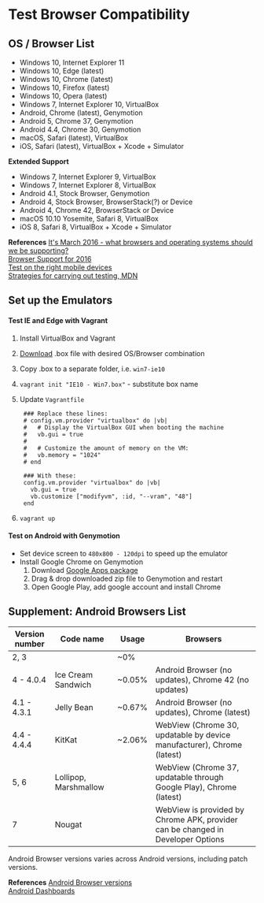 # Test Browser Compatibility
## OS / Browser List

- Windows 10, Internet Explorer 11
- Windows 10, Edge (latest)
- Windows 10, Chrome (latest)
- Windows 10, Firefox (latest)
- Windows 10, Opera (latest)
- Windows 7, Internet Explorer 10, VirtualBox
- Android, Chrome (latest), Genymotion
- Android 5, Chrome 37, Genymotion
- Android 4.4, Chrome 30, Genymotion
- macOS, Safari (latest), VirtualBox
- iOS, Safari (latest), VirtualBox + Xcode + Simulator

**Extended Support**

- Windows 7, Internet Explorer 9, VirtualBox
- Windows 7, Internet Explorer 8, VirtualBox
- Android 4.1, Stock Browser, Genymotion
- Android 4, Stock Browser, BrowserStack(?) or Device
- Android 4, Chrome 42, BrowserStack or Device
- macOS 10.10 Yosemite, Safari 8, VirtualBox
- iOS 8, Safari 8, VirtualBox + Xcode + Simulator

**References**
[It's March 2016 - what browsers and operating systems should we be supporting?](http://www.wiliam.com.au/wiliam-blog/its-march-2016-what-browsers-and-operating-systems-should-we-be-supporting)  
[Browser Support for 2016](http://blog.todaysmeet.com/browser-support-update-for-2016/)  
[Test on the right mobile devices](https://www.browserstack.com/test-on-the-right-mobile-devices)  
[Strategies for carrying out testing, MDN](https://developer.mozilla.org/en-US/docs/Learn/Tools_and_testing/Cross_browser_testing/Testing_strategies)

## Set up the Emulators
#### Test IE and Edge with Vagrant

1. Install VirtualBox and Vagrant
2. [Download](https://developer.microsoft.com/en-us/microsoft-edge/tools/vms/) .box file with desired OS/Browser combination
3. Copy .box to a separate folder, i.e. `win7-ie10`
4. `vagrant init "IE10 - Win7.box"` - substitute box name
5. Update `Vagrantfile`

        ### Replace these lines:
        # config.vm.provider "virtualbox" do |vb|
        #   # Display the VirtualBox GUI when booting the machine
        #   vb.gui = true
        #
        #   # Customize the amount of memory on the VM:
        #   vb.memory = "1024"
        # end

        ### With these:
        config.vm.provider "virtualbox" do |vb|
          vb.gui = true
          vb.customize ["modifyvm", :id, "--vram", "48"]
        end

6. `vagrant up`

#### Test on Android with Genymotion

- Set device screen to `480x800 - 120dpi` to speed up the emulator
- Install Google Chrome on Genymotion
    1. Download [Google Apps package](http://opengapps.org/)
    2. Drag & drop downloaded zip file to Genymotion and restart
    3. Open Google Play, add google account and install Chrome

## Supplement: Android Browsers List

| Version number | Code name             | Usage  | Browsers                                                                        |
|----------------|-----------------------|--------|---------------------------------------------------------------------------------|
| 2, 3           |                       | ~0%    |                                                                                 |
| 4 - 4.0.4      | Ice Cream Sandwich    | ~0.05% | Android Browser (no updates), Chrome 42 (no updates)                            |
| 4.1 - 4.3.1    | Jelly Bean            | ~0.67% | Android Browser (no updates), Chrome (latest)                                   |
| 4.4 - 4.4.4    | KitKat                | ~2.06% | WebView (Chrome 30, updatable by device manufacturer), Chrome (latest)          |
| 5, 6           | Lollipop, Marshmallow |        | WebView (Chrome 37, updatable through Google Play), Chrome (latest)             |
| 7              | Nougat                |        | WebView is provided by Chrome APK, provider can be changed in Developer Options |

Android Browser versions varies across Android versions, including patch versions.

**References**
[Android Browser versions](https://decadecity.net/blog/2013/11/21/android-browser-versions)  
[Android Dashboards](https://developer.android.com/about/dashboards/index.html)
